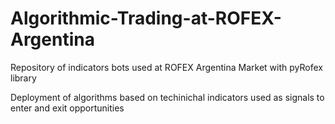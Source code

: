 # Algorithmic-Trading-at-ROFEX-Argentina

Repository of indicators bots used at ROFEX Argentina Market with pyRofex library

Deployment of algorithms based on techinichal indicators used as signals to enter and exit opportunities
